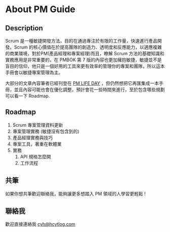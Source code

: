 ---
---
# About PM Guide

## Description

Scrum 是一種敏捷開發方法，目的在通過專注於有限的工作量，快速進行產品開發。Scrum
的核心價值在於提高團隊的創造力、透明度和反應能力，以適應複雜的商業環境，對於PM(產品經理和專案經理)而且，瞭解 Scrum
方法的基礎知識和實務應用是非常重要的，在 PMBOK 第 7 版的內容也更加擁抱敏捷，敏捷並不是盲目的信仰，他只是一個好用的工具來更有效率的管理你的專案和團隊，所以這本手冊會以敏捷專案管理為主。

大部分的文章內容筆者已經刊登在 [PM LIFE DAY](https://pmlife.day/project) ，但仍然想把它再匯集成一本手冊，並且內容可能也會在優化調整，預計會花一些時間來進行，至於包含哪些規劃可以看一下 Roadmap.


## Roadmap

1. Scrum 專案管理資料更新 
2. 專案管理實務 (敏捷沒有包含到的)
3. 產品經理實務與技巧
4. 專案工具，著重在軟體業
5. 實務
   1. API 規格怎麼開
   2. 工作流程


## 共筆

如果你想共筆歡迎聯絡我，能夠讓更多想踏入 PM 領域的人學習更輕鬆 !

## 聯絡我

歡迎直接連絡我 cyh@hcytlog.com
